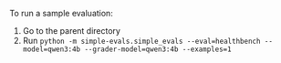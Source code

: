 To run a sample evaluation:

1. Go to the parent directory
2. Run `python -m simple-evals.simple_evals --eval=healthbench --model=qwen3:4b --grader-model=qwen3:4b --examples=1`
